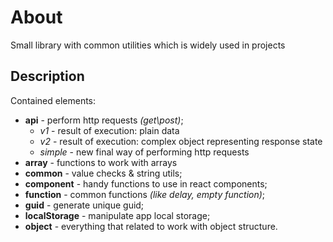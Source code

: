 # About
Small library with common utilities which is widely used in projects

## Description
Contained elements:
 - **api** - perform http requests *(get\post)*;
   - *v1* - result of execution: plain data
   - *v2* - result of execution: complex object representing response state
   - *simple* - new final way of performing http requests
 - **array** - functions to work with arrays
 - **common** - value checks & string utils;
 - **component** - handy functions to use in react components;
 - **function** - common functions *(like delay, empty function)*;
 - **guid** - generate unique guid;
 - **localStorage** - manipulate app local storage;
 - **object** - everything that related to work with object structure.
